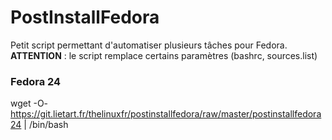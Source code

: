 # PostInstallFedora

Petit script permettant d'automatiser plusieurs tâches pour Fedora.
**ATTENTION** : le script remplace certains paramètres (bashrc, sources.list)

### Fedora 24
wget -O- https://git.lietart.fr/thelinuxfr/postinstallfedora/raw/master/postinstallfedora24 | /bin/bash